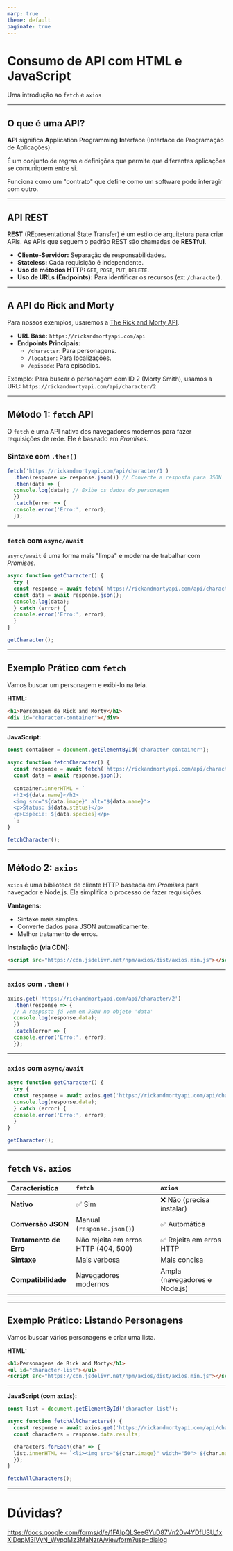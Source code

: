 ```yaml
---
marp: true
theme: default
paginate: true
---
```


# Consumo de API com HTML e JavaScript

Uma introdução ao `fetch` e `axios`

---

## O que é uma API?

**API** significa **A**pplication **P**rogramming **I**nterface (Interface de Programação de Aplicações).

É um conjunto de regras e definições que permite que diferentes aplicações se comuniquem entre si.

Funciona como um "contrato" que define como um software pode interagir com outro.



---

## API REST

**REST** (REpresentational State Transfer) é um estilo de arquitetura para criar APIs. As APIs que seguem o padrão REST são chamadas de **RESTful**.

- **Cliente-Servidor:** Separação de responsabilidades.
- **Stateless:** Cada requisição é independente.
- **Uso de métodos HTTP:** `GET`, `POST`, `PUT`, `DELETE`.
- **Uso de URLs (Endpoints):** Para identificar os recursos (ex: `/character`).

---

## A API do Rick and Morty

Para nossos exemplos, usaremos a [The Rick and Morty API](https://rickandmortyapi.com/documentation/#rest).

- **URL Base:** `https://rickandmortyapi.com/api`
- **Endpoints Principais:**
  - `/character`: Para personagens.
  - `/location`: Para localizações.
  - `/episode`: Para episódios.

Exemplo: Para buscar o personagem com ID 2 (Morty Smith), usamos a URL:
`https://rickandmortyapi.com/api/character/2`

---

## Método 1: `fetch` API

O `fetch` é uma API nativa dos navegadores modernos para fazer requisições de rede. Ele é baseado em *Promises*.

### Sintaxe com `.then()`

```javascript
fetch('https://rickandmortyapi.com/api/character/1')
  .then(response => response.json()) // Converte a resposta para JSON
  .then(data => {
  console.log(data); // Exibe os dados do personagem
  })
  .catch(error => {
  console.error('Erro:', error);
  });
```

---

### `fetch` com `async/await`

`async/await` é uma forma mais "limpa" e moderna de trabalhar com *Promises*.

```javascript
async function getCharacter() {
  try {
  const response = await fetch('https://rickandmortyapi.com/api/character/1');
  const data = await response.json();
  console.log(data);
  } catch (error) {
  console.error('Erro:', error);
  }
}

getCharacter();
```

---

## Exemplo Prático com `fetch`

Vamos buscar um personagem e exibi-lo na tela.

**HTML:**
```html
<h1>Personagem de Rick and Morty</h1>
<div id="character-container"></div>
```
---

**JavaScript:**
```javascript
const container = document.getElementById('character-container');

async function fetchCharacter() {
  const response = await fetch('https://rickandmortyapi.com/api/character/1');
  const data = await response.json();
  
  container.innerHTML = `
  <h2>${data.name}</h2>
  <img src="${data.image}" alt="${data.name}">
  <p>Status: ${data.status}</p>
  <p>Espécie: ${data.species}</p>
  `;
}

fetchCharacter();
```

---

## Método 2: `axios`

`axios` é uma biblioteca de cliente HTTP baseada em *Promises* para navegador e Node.js. Ela simplifica o processo de fazer requisições.

**Vantagens:**
- Sintaxe mais simples.
- Converte dados para JSON automaticamente.
- Melhor tratamento de erros.

**Instalação (via CDN):**
```html
<script src="https://cdn.jsdelivr.net/npm/axios/dist/axios.min.js"></script>
```

---

### `axios` com `.then()`

```javascript
axios.get('https://rickandmortyapi.com/api/character/2')
  .then(response => {
  // A resposta já vem em JSON no objeto 'data'
  console.log(response.data); 
  })
  .catch(error => {
  console.error('Erro:', error);
  });
```

---

### `axios` com `async/await`

```javascript
async function getCharacter() {
  try {
  const response = await axios.get('https://rickandmortyapi.com/api/character/2');
  console.log(response.data);
  } catch (error) {
  console.error('Erro:', error);
  }
}

getCharacter();
```

---

## `fetch` vs. `axios`

| Característica | `fetch` | `axios` |
| :--- | :--- | :--- |
| **Nativo** | ✅ Sim | ❌ Não (precisa instalar) |
| **Conversão JSON** | Manual (`response.json()`) | ✅ Automática |
| **Tratamento de Erro** | Não rejeita em erros HTTP (404, 500) | ✅ Rejeita em erros HTTP |
| **Sintaxe** | Mais verbosa | Mais concisa |
| **Compatibilidade** | Navegadores modernos | Ampla (navegadores e Node.js) |

---

## Exemplo Prático: Listando Personagens

Vamos buscar vários personagens e criar uma lista.

**HTML:**
```html
<h1>Personagens de Rick and Morty</h1>
<ul id="character-list"></ul>
<script src="https://cdn.jsdelivr.net/npm/axios/dist/axios.min.js"></script>
```

---

**JavaScript (com `axios`):**
```javascript
const list = document.getElementById('character-list');

async function fetchAllCharacters() {
  const response = await axios.get('https://rickandmortyapi.com/api/character');
  const characters = response.data.results;

  characters.forEach(char => {
  list.innerHTML += `<li><img src="${char.image}" width="50"> ${char.name}</li>`;
  });
}

fetchAllCharacters();
```

---

# Dúvidas?
https://docs.google.com/forms/d/e/1FAIpQLSeeGYuD87Vn2Dv4YDfUSU_1xXlDqpM3IVyN_WvpqMz3MaNzrA/viewform?usp=dialog